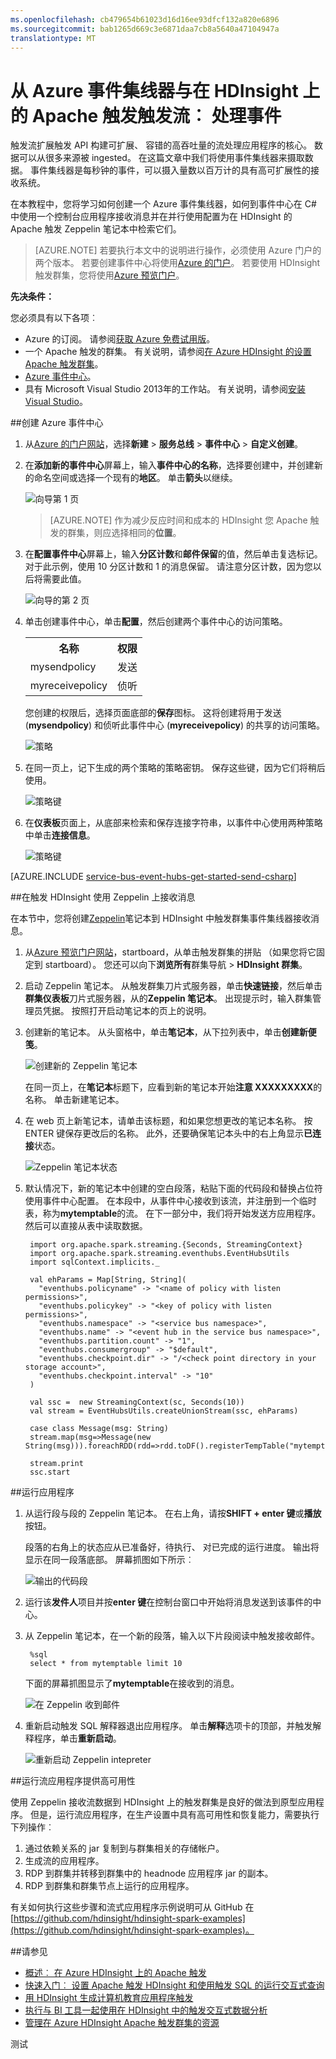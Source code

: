 ```yaml
---
ms.openlocfilehash: cb479654b61023d16d16ee93dfcf132a820e6896
ms.sourcegitcommit: bab1265d669c3e6871daa7cb8a5640a47104947a
translationtype: MT
---
```

<properties 
    pageTitle="使用 HDInsight 中的 Apache 触发 Azure 事件集线器来处理流式数据 |Microsoft Azure" 
    description="分步说明如何将数据发送到 Azure 事件集线器传输，然后接收这些事件触发使用 Zeppelin 笔记本" 
    services="hdinsight" 
    documentationCenter="" 
    authors="nitinme" 
    manager="paulettm" 
    editor="cgronlun"
    tags="azure-portal"/>

<tags 
    ms.service="hdinsight" 
    ms.workload="big-data" 
    ms.tgt_pltfrm="na" 
    ms.devlang="na" 
    ms.topic="article" 
    ms.date="07/31/2015" 
    ms.author="nitinme"/>


# 从 Azure 事件集线器与在 HDInsight 上的 Apache 触发触发流︰ 处理事件

触发流扩展触发 API 构建可扩展、 容错的高吞吐量的流处理应用程序的核心。 数据可以从很多来源被 ingested。 在这篇文章中我们将使用事件集线器来摄取数据。 事件集线器是每秒钟的事件，可以摄入量数以百万计的具有高可扩展性的接收系统。 

在本教程中，您将学习如何创建一个 Azure 事件集线器，如何到事件中心在 C# 中使用一个控制台应用程序接收消息并在并行使用配置为在 HDInsight 的 Apache 触发 Zeppelin 笔记本中检索它们。

> [AZURE.NOTE] 若要执行本文中的说明进行操作，必须使用 Azure 门户的两个版本。 若要创建事件中心将使用[Azure 的门户](https://manage.windowsazure.com)。 若要使用 HDInsight 触发群集，您将使用[Azure 预览门户](https://ms.portal.azure.com/)。  

**先决条件：**

您必须具有以下各项︰

- Azure 的订阅。 请参阅[获取 Azure 免费试用版](http://azure.microsoft.com/documentation/videos/get-azure-free-trial-for-testing-hadoop-in-hdinsight/)。
- 一个 Apache 触发的群集。 有关说明，请参阅[在 Azure HDInsight 的设置 Apache 触发群集](hdinsight-apache-spark-provision-clusters.md)。
- [Azure 事件中心](service-bus-event-hubs-csharp-ephcs-getstarted.md)。
- 具有 Microsoft Visual Studio 2013年的工作站。 有关说明，请参阅[安装 Visual Studio](https://msdn.microsoft.com/library/e2h7fzkw.aspx)。

##<a name="createeventhub"></a>创建 Azure 事件中心

1. 从[Azure 的门户网站](https://manage.windowsazure.com)，选择**新建** > **服务总线** > **事件中心** > **自定义创建**。

2. 在**添加新的事件中心**屏幕上，输入**事件中心的名称**，选择要创建中，并创建新的命名空间或选择一个现有的**地区**。 单击**箭头**以继续。

    ![向导第 1 页](./media/hdinsight-apache-spark-csharp-apache-zeppelin-eventhub-streaming/HDI.Spark.Streaming.Create.Event.Hub.png "Create an Azure Event Hub")

    > [AZURE.NOTE] 作为减少反应时间和成本的 HDInsight 您 Apache 触发的群集，则应选择相同的**位置**。

3. 在**配置事件中心**屏幕上，输入**分区计数**和**邮件保留**的值，然后单击复选标记。 对于此示例，使用 10 分区计数和 1 的消息保留。 请注意分区计数，因为您以后将需要此值。

    ![向导的第 2 页](./media/hdinsight-apache-spark-csharp-apache-zeppelin-eventhub-streaming/HDI.Spark.Streaming.Create.Event.Hub2.png "Specify partition size and retention days for Event Hub")

4. 单击创建事件中心，单击**配置**，然后创建两个事件中心的访问策略。

    <table>
    <tr><th>名称</th><th>权限</th></tr>
    <tr><td>mysendpolicy</td><td>发送</td></tr>
    <tr><td>myreceivepolicy</td><td>侦听</td></tr>
    </table>

    您创建的权限后，选择页面底部的**保存**图标。 这将创建将用于发送 (**mysendpolicy**) 和侦听此事件中心 (**myreceivepolicy**) 的共享的访问策略。

    ![策略](./media/hdinsight-apache-spark-csharp-apache-zeppelin-eventhub-streaming/HDI.Spark.Streaming.Event.Hub.Policies.png "Create Event Hub policies")

    
5. 在同一页上，记下生成的两个策略的策略密钥。 保存这些键，因为它们将稍后使用。

    ![策略键](./media/hdinsight-apache-spark-csharp-apache-zeppelin-eventhub-streaming/HDI.Spark.Streaming.Event.Hub.Policy.Keys.png "Save policy keys")

6. 在**仪表板**页面上，从底部来检索和保存连接字符串，以事件中心使用两种策略中单击**连接信息**。

    ![策略键](./media/hdinsight-apache-spark-csharp-apache-zeppelin-eventhub-streaming/HDI.Spark.Streaming.Event.Hub.Policy.Connection.Strings.png "Save policy connection strings")

[AZURE.INCLUDE [service-bus-event-hubs-get-started-send-csharp](../../includes/service-bus-event-hubs-get-started-send-csharp.md)]

##<a name="receivezeppelin"></a>在触发 HDInsight 使用 Zeppelin 上接收消息

在本节中，您将创建[Zeppelin](https://zeppelin.incubator.apache.org)笔记本到 HDInsight 中触发群集事件集线器接收消息。

1. 从[Azure 预览门户网站](https://ms.portal.azure.com/)，startboard，从单击触发群集的拼贴 （如果您将它固定到 startboard）。 您还可以向下**浏览所有**群集导航 > **HDInsight 群集**。   

2. 启动 Zeppelin 笔记本。 从触发群集刀片式服务器，单击**快速链接**，然后单击**群集仪表板**刀片式服务器，从的**Zeppelin 笔记本**。 出现提示时，输入群集管理员凭据。 按照打开启动笔记本的页上的说明。

2. 创建新的笔记本。 从头窗格中，单击**笔记本**，从下拉列表中，单击**创建新便笺**。

    ![创建新的 Zeppelin 笔记本](./media/hdinsight-apache-spark-csharp-apache-zeppelin-eventhub-streaming/HDI.Spark.CreateNewNote.png "Create a new Zeppelin notebook")

    在同一页上，在**笔记本**标题下，应看到新的笔记本开始**注意 XXXXXXXXX**的名称。 单击新建笔记本。

3. 在 web 页上新笔记本，请单击该标题，和如果您想更改的笔记本名称。 按 ENTER 键保存更改后的名称。 此外，还要确保笔记本头中的右上角显示**已连接**状态。

    ![Zeppelin 笔记本状态](./media/hdinsight-apache-spark-csharp-apache-zeppelin-eventhub-streaming/HDI.Spark.NewNote.Connected.png "Zeppelin notebook status")

4. 默认情况下，新的笔记本中创建的空白段落，粘贴下面的代码段和替换占位符使用事件中心配置。 在本段中，从事件中心接收到该流，并注册到一个临时表，称为**mytemptable**的流。 在下一部分中，我们将开始发送方应用程序。 然后可以直接从表中读取数据。

        import org.apache.spark.streaming.{Seconds, StreamingContext}
        import org.apache.spark.streaming.eventhubs.EventHubsUtils
        import sqlContext.implicits._
        
        val ehParams = Map[String, String](
          "eventhubs.policyname" -> "<name of policy with listen permissions>",
          "eventhubs.policykey" -> "<key of policy with listen permissions>",
          "eventhubs.namespace" -> "<service bus namespace>",
          "eventhubs.name" -> "<event hub in the service bus namespace>",
          "eventhubs.partition.count" -> "1",
          "eventhubs.consumergroup" -> "$default",
          "eventhubs.checkpoint.dir" -> "/<check point directory in your storage account>",
          "eventhubs.checkpoint.interval" -> "10"
        )
        
        val ssc =  new StreamingContext(sc, Seconds(10))
        val stream = EventHubsUtils.createUnionStream(ssc, ehParams)
        
        case class Message(msg: String)
        stream.map(msg=>Message(new String(msg))).foreachRDD(rdd=>rdd.toDF().registerTempTable("mytemptable"))

        stream.print
        ssc.start


##<a name="runapps"></a>运行应用程序

1. 从运行段与段的 Zeppelin 笔记本。 在右上角，请按**SHIFT + enter 键**或**播放**按钮。

    段落的右角上的状态应从已准备好，待执行、 对已完成的运行进度。 输出将显示在同一段落底部。 屏幕抓图如下所示︰

    ![输出的代码段](./media/hdinsight-apache-spark-csharp-apache-zeppelin-eventhub-streaming/HDI.Spark.Streaming.Event.Hub.Zeppelin.Code.Output.png "Output of the snipet")

2. 运行该**发件人**项目并按**enter 键**在控制台窗口中开始将消息发送到该事件的中心。

3. 从 Zeppelin 笔记本，在一个新的段落，输入以下片段阅读中触发接收邮件。

        %sql 
        select * from mytemptable limit 10

    下面的屏幕抓图显示了**mytemptable**在接收到的消息。

    ![在 Zeppelin 收到邮件](./media/hdinsight-apache-spark-csharp-apache-zeppelin-eventhub-streaming/HDI.Spark.Streaming.Event.Hub.Zeppelin.Output.png "Receive messages in Zeppelin notebook")

4. 重新启动触发 SQL 解释器退出应用程序。 单击**解释**选项卡的顶部，并触发解释程序，单击**重新启动**。

    ![重新启动 Zeppelin intepreter](./media/hdinsight-apache-spark-csharp-apache-zeppelin-eventhub-streaming/HDI.Spark.Zeppelin.Restart.Interpreter.png "Restart the Zeppelin intepreter")

##<a name="sparkstreamingha"></a>运行流应用程序提供高可用性

使用 Zeppelin 接收流数据到 HDInsight 上的触发群集是良好的做法到原型应用程序。 但是，运行流应用程序，在生产设置中具有高可用性和恢复能力，需要执行下列操作︰

1. 通过依赖关系的 jar 复制到与群集相关的存储帐户。
2. 生成流的应用程序。
3. RDP 到群集并转移到群集中的 headnode 应用程序 jar 的副本。
3. RDP 到群集和群集节点上运行的应用程序。

有关如何执行这些步骤和流式应用程序示例说明可从 GitHub 在[https://github.com/hdinsight/hdinsight-spark-examples](https://github.com/hdinsight/hdinsight-spark-examples)。 


##<a name="seealso"></a>请参见


* [概述︰ 在 Azure HDInsight 上的 Apache 触发](hdinsight-apache-spark-overview.md)
* [快速入门︰ 设置 Apache 触发 HDInsight 和使用触发 SQL 的运行交互式查询](hdinsight-apache-spark-zeppelin-notebook-jupyter-spark-sql.md)
* [用 HDInsight 生成计算机教育应用程序触发](hdinsight-apache-spark-ipython-notebook-machine-learning.md)
* [执行与 BI 工具一起使用在 HDInsight 中的触发交互式数据分析](hdinsight-apache-spark-use-bi-tools.md)
* [管理在 Azure HDInsight Apache 触发群集的资源](hdinsight-apache-spark-resource-manager.md)


[hdinsight 版本]: ../hdinsight-component-versioning/
[hdinsight 上载数据]: ../hdinsight-upload-data/
[hdinsight 存储]: ../hdinsight-use-blob-storage/

[azure 的购买选项]: http://azure.microsoft.com/pricing/purchase-options/
[azure 的成员提供]: http://azure.microsoft.com/pricing/member-offers/
[azure 释放试验]: http://azure.microsoft.com/pricing/free-trial/
[azure 管理门户]: https://manage.windowsazure.com/
[azure 创建 storageaccount]: ../storage-create-storage-account/ 

测试
